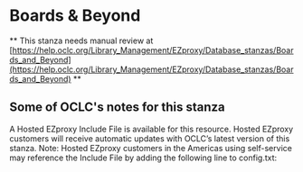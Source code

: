 # Boards & Beyond
** This stanza needs manual review at [https://help.oclc.org/Library_Management/EZproxy/Database_stanzas/Boards_and_Beyond](https://help.oclc.org/Library_Management/EZproxy/Database_stanzas/Boards_and_Beyond) **

## Some of OCLC's notes for this stanza

A Hosted EZproxy Include File is available for this resource. Hosted EZproxy customers will receive automatic updates with OCLC&rsquo;s latest version of this stanza. Note: Hosted EZproxy customers in the Americas using self-service may reference the Include File by adding the following line to config.txt:

&nbsp;

&nbsp;
